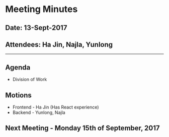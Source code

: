 # Meeting Minutes

## Date: 13-Sept-2017
## Attendees: Ha Jin, Najla, Yunlong

---
## Agenda
* Division of Work

## Motions
* Frontend - Ha Jin (Has React experience)
* Backend - Yunlong, Najla

## Next Meeting - Monday 15th of September, 2017
